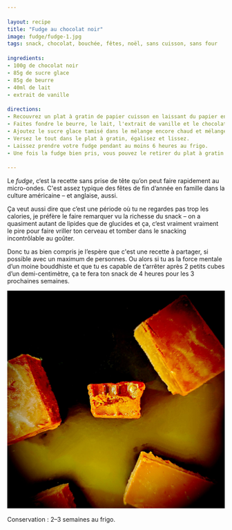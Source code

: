 ```yaml
---

layout: recipe
title: "Fudge au chocolat noir"
image: fudge/fudge-1.jpg
tags: snack, chocolat, bouchée, fêtes, noël, sans cuisson, sans four

ingredients:
- 100g de chocolat noir
- 85g de sucre glace
- 85g de beurre
- 40ml de lait
- extrait de vanille

directions:
- Recouvrez un plat à gratin de papier cuisson en laissant du papier en plus sur 2 côtés pour pouvoir le soulever plus facilement. Assurez-vous qu’il puisse aller au frigo.
- Faites fondre le beurre, le lait, l'extrait de vanille et le chocolat au micro-ondes en plusieurs fois, en mélangeant entre chaque itération. 
- Ajoutez le sucre glace tamisé dans le mélange encore chaud et mélangez bien pour l'intégrer sans grumeau et obtenir une texture lisse.
- Versez le tout dans le plat à gratin, égalisez et lissez.
- Laissez prendre votre fudge pendant au moins 6 heures au frigo.
- Une fois la fudge bien pris, vous pouvez le retirer du plat à gratin et le découper en petits dés.

---
```


Le <i lang="en">fudge</i>, c‘est la recette sans prise de tête qu’on peut faire rapidement au micro-ondes. C'est assez typique des fêtes de fin d’année en famille dans la culture américaine – et anglaise, aussi. 

Ça veut aussi dire que c’est une période où tu ne regardes pas trop les calories, je préfère le faire remarquer vu la richesse du snack – on a quasiment autant de lipides que de glucides et ça, c‘est vraiment vraiment le pire pour faire vriller ton cerveau et tomber dans le snacking incontrôlable au goûter.

Donc tu as bien compris je l’espère que c'est une recette à partager, si possible avec un maximum de personnes. Ou alors si tu as la force mentale d’un moine bouddhiste et que tu es capable de t’arrêter après 2 petits cubes d’un demi-centimètre, ça te fera ton snack de 4 heures pour les 3 prochaines semaines.

![C’est sucré, c’est gras, ça colle aux dents, c’est complètement décadent, c’est hyper dense et on est même pas sûr que ton estomac pourra le digérer entièrement un jour, le fudge dans toute sa splendeur.](../images/fudge/fudge-2.jpg)

Conservation&nbsp;: 2–3 semaines au frigo.